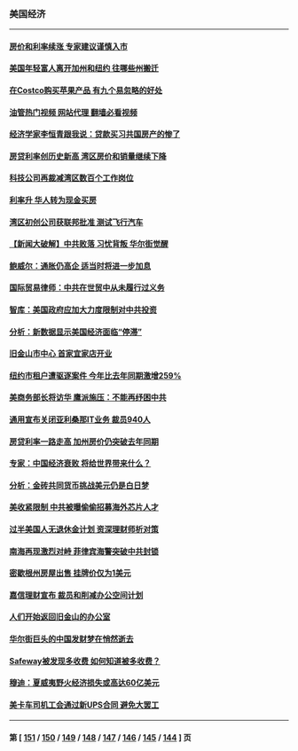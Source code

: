 ### 美国经济
---
#### [房价和利率续涨 专家建议谨慎入市](../../pages/ncid1078158/n14062290.md?08281245) 
#### [美国年轻富人离开加州和纽约 往哪些州搬迁](../../pages/ncid1078158/n14062103.md?08281245) 
#### [在Costco购买苹果产品 有九个易忽略的好处](../../pages/ncid1078158/n14059739.md?08281245) 
#### [油管热门视频 网站代理 翻墙必看视频](http://138.2.39.72:81/youtube.html?epic-marker?08281245)
#### [经济学家李恒青跟我说：贷款买习共国房产的惨了](../../pages/ncid1078158/n14061738.md?08281245) 
#### [房贷利率创历史新高 湾区房价和销量继续下降](../../pages/ncid1078158/n14061735.md?08281245) 
#### [科技公司再裁减湾区数百个工作岗位](../../pages/ncid1078158/n14061729.md?08281245) 
#### [利率升 华人转为现金买房](../../pages/ncid1078158/n14061482.md?08281245) 
#### [湾区初创公司获联邦批准 测试飞行汽车](../../pages/ncid1078158/n14061474.md?08281245) 
#### [【新闻大破解】中共败落 习忧背叛 华尔街觉醒](../../pages/ncid1078158/n14061272.md?08281245) 
#### [鲍威尔：通胀仍高企 适当时将进一步加息](../../pages/ncid1078158/n14061263.md?08281245) 
#### [国际贸易律师：中共在世贸中从未履行过义务](../../pages/ncid1078158/n14060603.md?08281245) 
#### [智库：美国政府应加大力度限制对中共投资](../../pages/ncid1078158/n14057588.md?08281245) 
#### [分析：新数据显示美国经济面临“停滞”](../../pages/ncid1078158/n14061104.md?08281245) 
#### [旧金山市中心 首家宜家店开业](../../pages/ncid1078158/n14060983.md?08281245) 
#### [纽约市租户遭驱逐案件 今年比去年同期激增259%](../../pages/ncid1078158/n14060851.md?08281245) 
#### [美商务部长将访华 鹰派施压：不能再纾困中共](../../pages/ncid1078158/n14060716.md?08281245) 
#### [通用宣布关闭亚利桑那IT业务 裁员940人](../../pages/ncid1078158/n14060697.md?08281245) 
#### [房贷利率一路走高 加州房价仍突破去年同期](../../pages/ncid1078158/n14060630.md?08281245) 
#### [专家：中国经济衰败 将给世界带来什么？](../../pages/ncid1078158/n14059746.md?08281245) 
#### [分析：金砖共同货币挑战美元仍是白日梦](../../pages/ncid1078158/n14060563.md?08281245) 
#### [美收紧限制 中共被曝偷偷招募海外芯片人才](../../pages/ncid1078158/n14060258.md?08281245) 
#### [过半美国人无退休金计划 资深理财师析对策](../../pages/ncid1078158/n14060069.md?08281245) 
#### [南海再现激烈对峙 菲律宾海警突破中共封锁](../../pages/ncid1078158/n14059541.md?08281245) 
#### [密歇根州房屋出售 挂牌价仅为1美元](../../pages/ncid1078158/n14059434.md?08281245) 
#### [嘉信理财宣布 裁员和削减办公空间计划](../../pages/ncid1078158/n14059432.md?08281245) 
#### [人们开始返回旧金山的办公室](../../pages/ncid1078158/n14059419.md?08281245) 
#### [华尔街巨头的中国发财梦在悄然逝去](../../pages/ncid1078158/n14059247.md?08281245) 
#### [Safeway被发现多收费 如何知道被多收费？](../../pages/ncid1078158/n14059404.md?08281245) 
#### [穆迪：夏威夷野火经济损失或高达60亿美元](../../pages/ncid1078158/n14059384.md?08281245) 
#### [美卡车司机工会通过新UPS合同 避免大罢工](../../pages/ncid1078158/n14059160.md?08281245) 

---
#### 第 [ [151](./151.md?08281245) / [150](./150.md?08281245) / [149](./149.md?08281245) / [148](./148.md?08281245) / [147](./147.md?08281245) / [146](./146.md?08281245) / [145](./145.md?08281245) / [144](./144.md?08281245) ] 页
